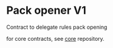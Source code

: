 # Pack opener V1

Contract to delegate rules pack opening

for core contracts, see [core](https://github.com/ruleslabs/core) repository.
